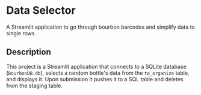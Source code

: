 # Data Selector

A Streamlit application to go through bourbon barcodes and simplify data to single rows.

## Description

This project is a Streamlit application that connects to a SQLite database (`BourbonDB.db`), selects a random bottle's data from the `to_organize` table, and displays it. Upon submission it pushes it to a SQL table and deletes from the staging table.
